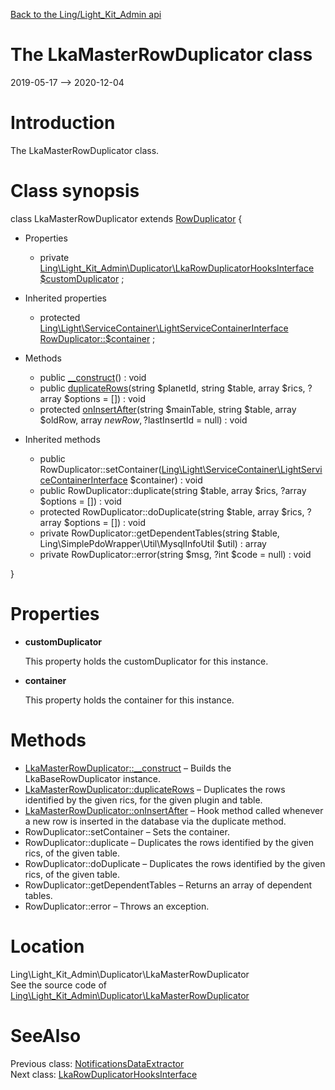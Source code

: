 [Back to the Ling/Light_Kit_Admin api](https://github.com/lingtalfi/Light_Kit_Admin/blob/master/doc/api/Ling/Light_Kit_Admin.md)



The LkaMasterRowDuplicator class
================
2019-05-17 --> 2020-12-04






Introduction
============

The LkaMasterRowDuplicator class.



Class synopsis
==============


class <span class="pl-k">LkaMasterRowDuplicator</span> extends [RowDuplicator](https://github.com/lingtalfi/Light_DatabaseUtils/blob/master/doc/api/Ling/Light_DatabaseUtils/Util/RowDuplicator.md)  {

- Properties
    - private [Ling\Light_Kit_Admin\Duplicator\LkaRowDuplicatorHooksInterface](https://github.com/lingtalfi/Light_Kit_Admin/blob/master/doc/api/Ling/Light_Kit_Admin/Duplicator/LkaRowDuplicatorHooksInterface.md) [$customDuplicator](#property-customDuplicator) ;

- Inherited properties
    - protected [Ling\Light\ServiceContainer\LightServiceContainerInterface](https://github.com/lingtalfi/Light/blob/master/doc/api/Ling/Light/ServiceContainer/LightServiceContainerInterface.md) [RowDuplicator::$container](#property-container) ;

- Methods
    - public [__construct](https://github.com/lingtalfi/Light_Kit_Admin/blob/master/doc/api/Ling/Light_Kit_Admin/Duplicator/LkaMasterRowDuplicator/__construct.md)() : void
    - public [duplicateRows](https://github.com/lingtalfi/Light_Kit_Admin/blob/master/doc/api/Ling/Light_Kit_Admin/Duplicator/LkaMasterRowDuplicator/duplicateRows.md)(string $planetId, string $table, array $rics, ?array $options = []) : void
    - protected [onInsertAfter](https://github.com/lingtalfi/Light_Kit_Admin/blob/master/doc/api/Ling/Light_Kit_Admin/Duplicator/LkaMasterRowDuplicator/onInsertAfter.md)(string $mainTable, string $table, array $oldRow, array $newRow, ?$lastInsertId = null) : void

- Inherited methods
    - public RowDuplicator::setContainer([Ling\Light\ServiceContainer\LightServiceContainerInterface](https://github.com/lingtalfi/Light/blob/master/doc/api/Ling/Light/ServiceContainer/LightServiceContainerInterface.md) $container) : void
    - public RowDuplicator::duplicate(string $table, array $rics, ?array $options = []) : void
    - protected RowDuplicator::doDuplicate(string $table, array $rics, ?array $options = []) : void
    - private RowDuplicator::getDependentTables(string $table, Ling\SimplePdoWrapper\Util\MysqlInfoUtil $util) : array
    - private RowDuplicator::error(string $msg, ?int $code = null) : void

}




Properties
=============

- <span id="property-customDuplicator"><b>customDuplicator</b></span>

    This property holds the customDuplicator for this instance.
    
    

- <span id="property-container"><b>container</b></span>

    This property holds the container for this instance.
    
    



Methods
==============

- [LkaMasterRowDuplicator::__construct](https://github.com/lingtalfi/Light_Kit_Admin/blob/master/doc/api/Ling/Light_Kit_Admin/Duplicator/LkaMasterRowDuplicator/__construct.md) &ndash; Builds the LkaBaseRowDuplicator instance.
- [LkaMasterRowDuplicator::duplicateRows](https://github.com/lingtalfi/Light_Kit_Admin/blob/master/doc/api/Ling/Light_Kit_Admin/Duplicator/LkaMasterRowDuplicator/duplicateRows.md) &ndash; Duplicates the rows identified by the given rics, for the given plugin and table.
- [LkaMasterRowDuplicator::onInsertAfter](https://github.com/lingtalfi/Light_Kit_Admin/blob/master/doc/api/Ling/Light_Kit_Admin/Duplicator/LkaMasterRowDuplicator/onInsertAfter.md) &ndash; Hook method called whenever a new row is inserted in the database via the duplicate method.
- RowDuplicator::setContainer &ndash; Sets the container.
- RowDuplicator::duplicate &ndash; Duplicates the rows identified by the given rics, of the given table.
- RowDuplicator::doDuplicate &ndash; Duplicates the rows identified by the given rics, of the given table.
- RowDuplicator::getDependentTables &ndash; Returns an array of dependent tables.
- RowDuplicator::error &ndash; Throws an exception.





Location
=============
Ling\Light_Kit_Admin\Duplicator\LkaMasterRowDuplicator<br>
See the source code of [Ling\Light_Kit_Admin\Duplicator\LkaMasterRowDuplicator](https://github.com/lingtalfi/Light_Kit_Admin/blob/master/Duplicator/LkaMasterRowDuplicator.php)



SeeAlso
==============
Previous class: [NotificationsDataExtractor](https://github.com/lingtalfi/Light_Kit_Admin/blob/master/doc/api/Ling/Light_Kit_Admin/DataExtractor/NotificationsDataExtractor.md)<br>Next class: [LkaRowDuplicatorHooksInterface](https://github.com/lingtalfi/Light_Kit_Admin/blob/master/doc/api/Ling/Light_Kit_Admin/Duplicator/LkaRowDuplicatorHooksInterface.md)<br>
